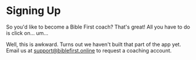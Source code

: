# Signing Up

So you'd like to become a Bible First coach? That's great! All you have to do is click on... um...

Well, this is awkward. Turns out we haven't built that part of the app yet. Email us at [support@biblefirst.online](mailto:support@biblefirst.online?subject=Coach%20Account%20Request) to request a coaching account.
